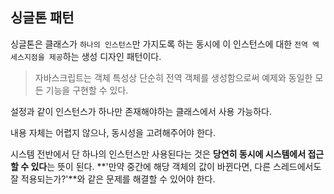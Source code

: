 ## 싱글톤 패턴

싱글톤은 클래스가 `하나의 인스턴스`만 가지도록 하는 동시에 이 인스턴스에 대한 `전역 엑세스지점을 제공`하는 생성 디자인 패턴이다.

>자바스크립트는 객체 특성상 단순히 전역 객체를 생성함으로써 예제와 동일한 모든 기능을 구현할 수 있다.

설정과 같이 인스턴스가 하나만 존재해야하는 클래스에서 사용 가능하다.

내용 자체는 어렵지 않으나, 동시성을 고려해주어야 한다.

시스템 전반에서 단 하나의 인스턴스만 사용된다는 것은 **당연히 동시에 시스템에서 접근할 수 있다**는 뜻이 된다.
**'만약 중간에 해당 객체의 값이 바뀐다면, 다른 스레드에서도 잘 적용되는가?'**와 같은 문제를 해결할 수 있어야 한다.